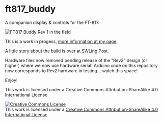 # ft817_buddy
A companion display &amp; controls for the FT-817.

![FT817 Buddy Rev 1 in the field](http://alloutput.com/wp-content/uploads/2020/08/06-field-trials-1024x876.jpg)

This is a work in progess, [more information at my page](http://alloutput.com/amateur-radio/ft-817-companion-display-controls/).

A little story about the build is over at [SWLing Post](https://swling.com/blog/2020/08/andy-builds-a-genius-companion-control-display-for-the-yaesu-ft-817-transceiver/).

Hardware files now removed pending release of the "Rev2" design (or higher) where we now use hardware serial.  Arduino code on this repository now corresponds to Rev2 hardware in testing... watch this space!

Enjoy!

This work is licensed under a Creative Commons Attribution-ShareAlike 4.0 International License

<a rel="license" href="http://creativecommons.org/licenses/by-sa/4.0/"><img alt="Creative Commons License" style="border-width:0" src="https://i.creativecommons.org/l/by-sa/4.0/88x31.png" /></a><br />This work is licensed under a <a rel="license" href="http://creativecommons.org/licenses/by-sa/4.0/">Creative Commons Attribution-ShareAlike 4.0 International License</a>.